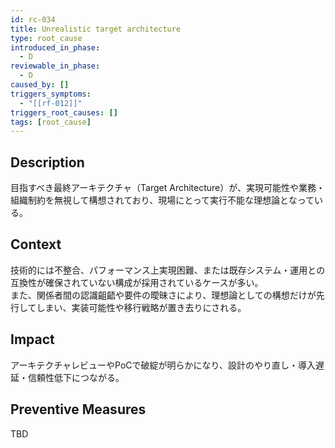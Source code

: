 ```yaml
---
id: rc-034
title: Unrealistic target architecture
type: root_cause
introduced_in_phase:
  - D
reviewable_in_phase:
  - D
caused_by: []
triggers_symptoms:
  - "[[rf-012]]"
triggers_root_causes: []
tags: [root_cause]
---
```


## Description
目指すべき最終アーキテクチャ（Target Architecture）が、実現可能性や業務・組織制約を無視して構想されており、現場にとって実行不能な理想論となっている。

## Context
技術的には不整合、パフォーマンス上実現困難、または既存システム・運用との互換性が確保されていない構成が採用されているケースが多い。  
また、関係者間の認識齟齬や要件の曖昧さにより、理想論としての構想だけが先行してしまい、実装可能性や移行戦略が置き去りにされる。

## Impact
アーキテクチャレビューやPoCで破綻が明らかになり、設計のやり直し・導入遅延・信頼性低下につながる。

## Preventive Measures
TBD